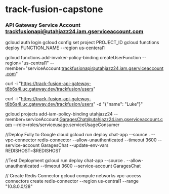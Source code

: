 # track-fusion-capstone

### API Gateway Service Account trackfusionapi@utahjazz24.iam.gserviceaccount.com

gcloud auth login
gcloud config set project PROJECT_ID
gcloud functions deploy FUNCTION_NAME --region us-centeral1

gcloud functions add-invoker-policy-binding createUserFunction --region="us-central1" --member="serviceAccount:trackfusionapi@utahjazz24.iam.gserviceaccount.com"

curl -i "https://track-fusion-api-gateway-t8b6s4l.uc.gateway.dev/trackfusion/users"

curl -i "https://track-fusion-api-gateway-t8b6s4l.uc.gateway.dev/trackfusion/users" -d "{\"name\": \"Luke\"}"

gcloud projects add-iam-policy-binding utahjazz24 --member=serviceAccount:GaragesChat@utahjazz24.iam.gserviceaccount.com --role=roles/serviceusage.serviceUsageConsumer

//Deploy Fully to Google cloud
gcloud run deploy chat-app --source . --vpc-connector redis-connector --allow-unauthenticated --timeout 3600 --service-account GaragesChat --update-env-vars REDISHOST=$REDISHOST

//Test Deployment
gcloud run deploy chat-app --source . --allow-unauthenticated --timeout 3600 --service-account GaragesChat

// Create Redis Connector
gcloud compute networks vpc-access connectors create redis-connector --region us-central1 --range "10.8.0.0/28"